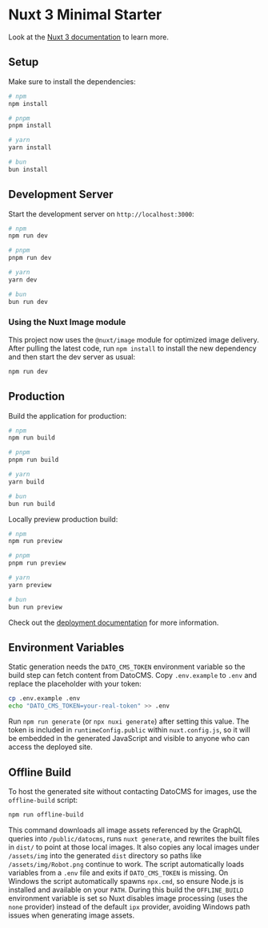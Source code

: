 # Nuxt 3 Minimal Starter

Look at the [Nuxt 3 documentation](https://nuxt.com/docs/getting-started/introduction) to learn more.

## Setup

Make sure to install the dependencies:

```bash
# npm
npm install

# pnpm
pnpm install

# yarn
yarn install

# bun
bun install
```

## Development Server

Start the development server on `http://localhost:3000`:

```bash
# npm
npm run dev

# pnpm
pnpm run dev

# yarn
yarn dev

# bun
bun run dev
```

### Using the Nuxt Image module

This project now uses the `@nuxt/image` module for optimized image delivery.
After pulling the latest code, run `npm install` to install the new dependency
and then start the dev server as usual:

```bash
npm run dev
```

## Production

Build the application for production:

```bash
# npm
npm run build

# pnpm
pnpm run build

# yarn
yarn build

# bun
bun run build
```

Locally preview production build:

```bash
# npm
npm run preview

# pnpm
pnpm run preview

# yarn
yarn preview

# bun
bun run preview
```

Check out the [deployment documentation](https://nuxt.com/docs/getting-started/deployment) for more
information.

## Environment Variables

Static generation needs the `DATO_CMS_TOKEN` environment variable so the
build step can fetch content from DatoCMS. Copy `.env.example` to `.env` and
replace the placeholder with your token:

```bash
cp .env.example .env
echo "DATO_CMS_TOKEN=your-real-token" >> .env
```

Run `npm run generate` (or `npx nuxi generate`) after setting this value. The
token is included in `runtimeConfig.public` within `nuxt.config.js`, so it will
be embedded in the generated JavaScript and visible to anyone who can access
the deployed site.

## Offline Build

To host the generated site without contacting DatoCMS for images, use the
`offline-build` script:

```bash
npm run offline-build
```

This command downloads all image assets referenced by the GraphQL queries into
`/public/datocms`, runs `nuxt generate`, and rewrites the built files in `dist/`
to point at those local images. It also copies any local images under
`/assets/img` into the generated `dist` directory so paths like
`/assets/img/Robot.png` continue to work. The script automatically loads variables from a
 `.env` file and exits if `DATO_CMS_TOKEN` is missing. On Windows the script
 automatically spawns `npx.cmd`, so ensure Node.js is installed and available on
 your `PATH`. During this build the `OFFLINE_BUILD` environment variable is set
 so Nuxt disables image processing (uses the `none` provider) instead of the
 default `ipx` provider, avoiding Windows path issues when generating image
 assets.


